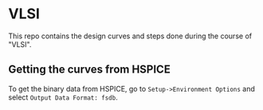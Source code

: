 # VLSI

This repo contains the design curves and steps done during the course of "VLSI".

## Getting the curves from HSPICE

To get the binary data from HSPICE, go to `Setup->Environment Options` and select `Output Data Format: fsdb`.
